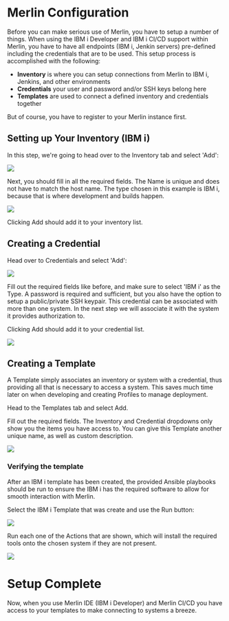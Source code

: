 #  Merlin Configuration

Before you can make serious use of Merlin, you have to setup a number of things. When using the IBM i Developer and IBM i CI/CD support within Merlin, you have to have all endpoints (IBM i, Jenkin servers) pre-defined including the credentials that are to be used. This setup process is accomplished with the following:

* **Inventory** is where you can setup connections from Merlin to IBM i, Jenkins, and other environments
* **Credentials** your user and password and/or SSH keys belong here
* **Templates** are used to connect a defined inventory and credentials together

But of course, you have to register to your Merlin instance first.

## Setting up Your Inventory (IBM i)

In this step, we're going to head over to the Inventory tab and select 'Add':

![](../images/home/home-1.png)

Next, you should fill in all the required fields. The Name is unique and does not have to match the host name. The type chosen in this example is IBM i, because that is where development and builds happen.

![](../images/home/home-2.png)

Clicking Add should add it to your inventory list.

## Creating a Credential

Head over to Credentials and select 'Add':

![](../images/home/home-3.png)

Fill out the required fields like before, and make sure to select 'IBM i' as the Type. A password is required and sufficient, but you also have the option to setup a public/private SSH keypair. This credential can be associated with more than one system.  In the next step we will associate it with the system it provides authorization to.

Clicking Add should add it to your credential list.

![](../images/home/home-4.png)

## Creating a Template

A Template simply associates an inventory or system with a credential, thus providing all that is necessary to access a system. This saves much time later on when developing and creating Profiles to manage deployment.

Head to the Templates tab and select Add.

Fill out the required fields. The Inventory and Credential dropdowns only show you the items you have access to. You can give this Template another unique name, as well as custom description.

![](../images/home/home-5.png)

### Verifying the template

After an IBM i template has been created, the provided Ansible playbooks should be run to ensure the IBM i has the required software to allow for smooth interaction with Merlin.

Select the IBM i Template that was create and use the Run button:

![](../images/home/home-6.png)

Run each one of the Actions that are shown, which will install the required tools onto the chosen system if they are not present.

![](../images/home/home-7.png)

# Setup Complete

Now, when you use Merlin IDE (IBM i Developer) and Merlin CI/CD you have access to your templates to make connecting to systems a breeze.
